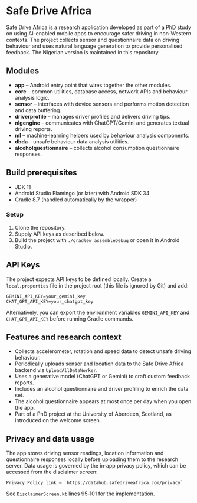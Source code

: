 # Safe Drive Africa

Safe Drive Africa is a research application developed as part of a PhD study on using AI-enabled mobile apps to encourage safer driving in non-Western contexts. The project collects sensor and questionnaire data on driving behaviour and uses natural language generation to provide personalised feedback. The Nigerian version is maintained in this repository.

## Modules

- **app** – Android entry point that wires together the other modules.
- **core** – common utilities, database access, network APIs and behaviour analysis logic.
- **sensor** – interfaces with device sensors and performs motion detection and data buffering.
- **driverprofile** – manages driver profiles and delivers driving tips.
- **nlgengine** – communicates with ChatGPT/Gemini and generates textual driving reports.
- **ml** – machine‑learning helpers used by behaviour analysis components.
- **dbda** – unsafe behaviour data analysis utilities.
- **alcoholquestionnaire** – collects alcohol consumption questionnaire responses.

## Build prerequisites

- JDK 11
- Android Studio Flamingo (or later) with Android SDK 34
- Gradle 8.7 (handled automatically by the wrapper)

### Setup

1. Clone the repository.
2. Supply API keys as described below.
3. Build the project with `./gradlew assembleDebug` or open it in Android Studio.

## API Keys

The project expects API keys to be defined locally. Create a `local.properties` file in the project root (this file is ignored by Git) and add:

```properties
GEMINI_API_KEY=your_gemini_key
CHAT_GPT_API_KEY=your_chatgpt_key
```

Alternatively, you can export the environment variables `GEMINI_API_KEY` and `CHAT_GPT_API_KEY` before running Gradle commands.

## Features and research context

- Collects accelerometer, rotation and speed data to detect unsafe driving behaviour.
- Periodically uploads sensor and location data to the Safe Drive Africa backend via `UploadAllDataWorker`.
- Uses a generative model (ChatGPT or Gemini) to craft custom feedback reports.
- Includes an alcohol questionnaire and driver profiling to enrich the data set.
- The alcohol questionnaire appears at most once per day when you open the app.
- Part of a PhD project at the University of Aberdeen, Scotland, as introduced on the welcome screen.

## Privacy and data usage

The app stores driving sensor readings, location information and questionnaire responses locally before uploading them to the research server. Data usage is governed by the in‑app privacy policy, which can be accessed from the disclaimer screen:

```
Privacy Policy link – `https://datahub.safedriveafrica.com/privacy`
```

See `DisclaimerScreen.kt` lines 95‑101 for the implementation.

